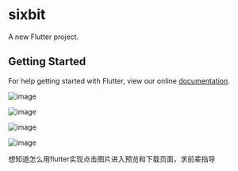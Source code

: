 # sixbit

A new Flutter project.

## Getting Started

For help getting started with Flutter, view our online
[documentation](https://flutter.io/).

![image](https://github.com/kurumifan/acgpicture/blob/master/img/01-min.JPG?raw=true)

![image](https://github.com/kurumifan/acgpicture/blob/master/img/02-min.JPG?raw=true)

![image](https://github.com/kurumifan/acgpicture/blob/master/img/03-min.JPG?raw=true)

![image](https://github.com/kurumifan/acgpicture/blob/master/img/04-min.JPG?raw=true)

想知道怎么用flutter实现点击图片进入预览和下载页面，求前辈指导


